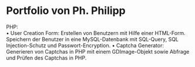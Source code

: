 # Portfolio von Ph. Philipp

PHP:<br>
• User Creation Form: Erstellen von Benutzern mit Hilfe einer HTML-Form. Speichern der Benutzer in eine MySQL-Datenbank mit SQL-Query, SQL Injection-Schutz und Passwort-Encryption.
• Captcha Generator: Generieren von Captchas in PHP mit einem GDImage-Objekt sowie Abfrage und Prüfen des Captchas in PHP.

